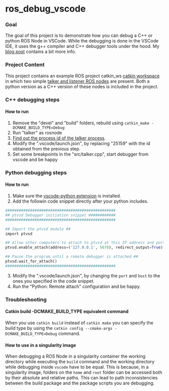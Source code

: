 # ros_debug_vscode

### Goal
The goal of this project is to demonstrate how you can debug a C++ or python ROS Node in VSCode. While the debugging is done in the VSCode IDE, it uses the g++ compiler and C++ debugger tools under the hood. My [blog post](https://medium.com/@weihang.che/ros-node-debugging-b76fc38ba70b) contains a bit more info.

### Project Content
This project contains an example ROS project catkin_ws [catkin workspace](http://wiki.ros.org/ROS/Tutorials/catkin/CreatingPackage) in which two simple [talker and listener ROS nodes](http://wiki.ros.org/ROS/Tutorials/WritingPublisherSubscriber%28c%2B%2B%29) are present. Both a python version as a C++ version of these nodes is included in the project.

### C++ debugging steps

#### How to run
1. Remove the "devel" and "build" folders, rebuild using `catkin_make -DCMAKE_BUILD_TYPE=Debug`
2. Run "talker" as rosnode
3. [Find out the process id of the talker process](https://askubuntu.com/questions/180336/how-to-find-the-process-id-pid-of-a-running-terminal-program).
4. Modify the ".vscode/launch.json", by replacing "25159" with the id obtained from the previous step.
5. Set some breakpoints in the "src/talker.cpp", start debugger from vscode and be happy

### Python debugging steps

#### How to run
1. Make sure the [vscode-python extension](https://marketplace.visualstudio.com/items?itemName=ms-python.python) is installed.
2. Add the followin code snippet directly after your python includes.

```python
#################################################
## ptvsd Debugger initiation snippet ############
#################################################

## Import the ptvsd module ##
import ptvsd

## Allow other computers to attach to ptvsd at this IP address and port. ##
ptvsd.enable_attach(address=('127.0.0.1', 5678), redirect_output=True)

## Pause the program until a remote debugger is attached ##
ptvsd.wait_for_attach()
#################################################
```

3. Modify the ".vscode/launch.json",  by changing the `port` and `host` to the ones you specified in the code snippet.
4. Run the "Python: Remote attach" configuration and be happy.

### Troubleshooting

#### Catkin build -DCMAKE_BUILD_TYPE equivalent command
When you use `catkin build` instead of `catkin make` you can specify the build type by using the `catkin config --cmake-args -DCMAKE_BUILD_TYPE=Debug` command.

#### How to use in a singularity image 
When debugging a ROS Node in a singularity container the working directory while executing the `build` command and the working directory while debugging inside `vscode` have to be equal. This is because, in a singularity image, folders on the `home` and `root` folder can be accessed both by their absolute and relative paths. This can lead to path inconsistencies between the build package and the package scripts you are debugging.
